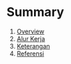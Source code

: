# Summary

1. [Overview](overview.md)
2. [Alur Kerja](alur-kerja.md)
3. [Keterangan](keterangan.md)
4. [Referensi](sumber.md)
